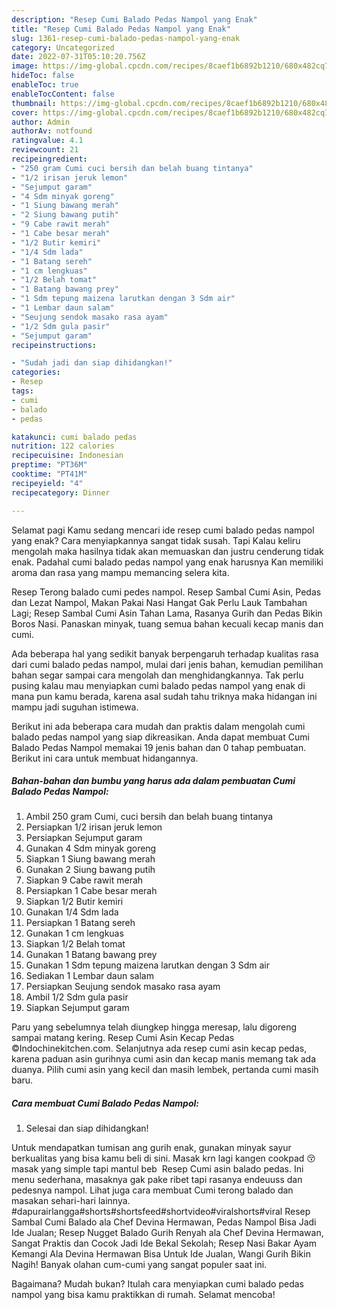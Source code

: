 ```yaml
---
description: "Resep Cumi Balado Pedas Nampol yang Enak"
title: "Resep Cumi Balado Pedas Nampol yang Enak"
slug: 1361-resep-cumi-balado-pedas-nampol-yang-enak
category: Uncategorized
date: 2022-07-31T05:10:20.756Z
image: https://img-global.cpcdn.com/recipes/8caef1b6892b1210/680x482cq70/cumi-balado-pedas-nampol-foto-resep-utama.jpg
hideToc: false
enableToc: true
enableTocContent: false
thumbnail: https://img-global.cpcdn.com/recipes/8caef1b6892b1210/680x482cq70/cumi-balado-pedas-nampol-foto-resep-utama.jpg
cover: https://img-global.cpcdn.com/recipes/8caef1b6892b1210/680x482cq70/cumi-balado-pedas-nampol-foto-resep-utama.jpg
author: Admin
authorAv: notfound
ratingvalue: 4.1
reviewcount: 21
recipeingredient:
- "250 gram Cumi cuci bersih dan belah buang tintanya"
- "1/2 irisan jeruk lemon"
- "Sejumput garam"
- "4 Sdm minyak goreng"
- "1 Siung bawang merah"
- "2 Siung bawang putih"
- "9 Cabe rawit merah"
- "1 Cabe besar merah"
- "1/2 Butir kemiri"
- "1/4 Sdm lada"
- "1 Batang sereh"
- "1 cm lengkuas"
- "1/2 Belah tomat"
- "1 Batang bawang prey"
- "1 Sdm tepung maizena larutkan dengan 3 Sdm air"
- "1 Lembar daun salam"
- "Seujung sendok masako rasa ayam"
- "1/2 Sdm gula pasir"
- "Sejumput garam"
recipeinstructions:

- "Sudah jadi dan siap dihidangkan!"
categories:
- Resep
tags:
- cumi
- balado
- pedas

katakunci: cumi balado pedas 
nutrition: 122 calories
recipecuisine: Indonesian
preptime: "PT36M"
cooktime: "PT41M"
recipeyield: "4"
recipecategory: Dinner

---
```



Selamat pagi Kamu sedang mencari ide resep cumi balado pedas nampol yang enak? Cara menyiapkannya sangat tidak susah. Tapi Kalau keliru mengolah maka hasilnya tidak akan memuaskan dan justru cenderung tidak enak. Padahal cumi balado pedas nampol yang enak harusnya Kan memiliki aroma dan rasa yang mampu memancing selera kita.


Resep Terong balado cumi pedes nampol. Resep Sambal Cumi Asin, Pedas dan Lezat Nampol, Makan Pakai Nasi Hangat Gak Perlu Lauk Tambahan Lagi; Resep Sambal Cumi Asin Tahan Lama, Rasanya Gurih dan Pedas Bikin Boros Nasi. Panaskan minyak, tuang semua bahan kecuali kecap manis dan cumi.

Ada beberapa hal yang sedikit banyak berpengaruh terhadap kualitas rasa dari cumi balado pedas nampol, mulai dari jenis bahan, kemudian pemilihan bahan segar sampai cara mengolah dan menghidangkannya. Tak perlu pusing kalau mau menyiapkan cumi balado pedas nampol yang enak di mana pun kamu berada, karena asal sudah tahu triknya maka hidangan ini mampu jadi suguhan istimewa.


Berikut ini ada beberapa cara mudah dan praktis dalam mengolah cumi balado pedas nampol yang siap dikreasikan. Anda dapat membuat Cumi Balado Pedas Nampol memakai 19 jenis bahan dan 0 tahap pembuatan. Berikut ini cara untuk membuat hidangannya.

<!--inarticleads1-->

##### Bahan-bahan dan bumbu yang harus ada dalam pembuatan Cumi Balado Pedas Nampol:

1. Ambil 250 gram Cumi, cuci bersih dan belah buang tintanya
1. Persiapkan 1/2 irisan jeruk lemon
1. Persiapkan Sejumput garam
1. Gunakan 4 Sdm minyak goreng
1. Siapkan 1 Siung bawang merah
1. Gunakan 2 Siung bawang putih
1. Siapkan 9 Cabe rawit merah
1. Persiapkan 1 Cabe besar merah
1. Siapkan 1/2 Butir kemiri
1. Gunakan 1/4 Sdm lada
1. Persiapkan 1 Batang sereh
1. Gunakan 1 cm lengkuas
1. Siapkan 1/2 Belah tomat
1. Gunakan 1 Batang bawang prey
1. Gunakan 1 Sdm tepung maizena larutkan dengan 3 Sdm air
1. Sediakan 1 Lembar daun salam
1. Persiapkan Seujung sendok masako rasa ayam
1. Ambil 1/2 Sdm gula pasir
1. Siapkan Sejumput garam


Paru yang sebelumnya telah diungkep hingga meresap, lalu digoreng sampai matang kering. Resep Cumi Asin Kecap Pedas ©Indochinekitchen.com. Selanjutnya ada resep cumi asin kecap pedas, karena paduan asin gurihnya cumi asin dan kecap manis memang tak ada duanya. Pilih cumi asin yang kecil dan masih lembek, pertanda cumi masih baru. 

<!--inarticleads2-->

##### Cara membuat Cumi Balado Pedas Nampol:


1. Selesai dan siap dihidangkan!

Untuk mendapatkan tumisan ang gurih enak, gunakan minyak sayur berkualitas yang bisa kamu beli di sini. Masak krn lagi kangen cookpad 😚 masak yang simple tapi mantul beb ️ Resep Cumi asin balado pedas. Ini menu sederhana, masaknya gak pake ribet tapi rasanya endeuuss dan pedesnya nampol. Lihat juga cara membuat Cumi terong balado dan masakan sehari-hari lainnya. #dapurairlangga#shorts#shortsfeed#shortvideo#viralshorts#viral Resep Sambal Cumi Balado ala Chef Devina Hermawan, Pedas Nampol Bisa Jadi Ide Jualan; Resep Nugget Balado Gurih Renyah ala Chef Devina Hermawan, Sangat Praktis dan Cocok Jadi Ide Bekal Sekolah; Resep Nasi Bakar Ayam Kemangi Ala Devina Hermawan Bisa Untuk Ide Jualan, Wangi Gurih Bikin Nagih! Banyak olahan cum-cumi yang sangat populer saat ini. 

Bagaimana? Mudah bukan? Itulah cara menyiapkan cumi balado pedas nampol yang bisa kamu praktikkan di rumah. Selamat mencoba!
